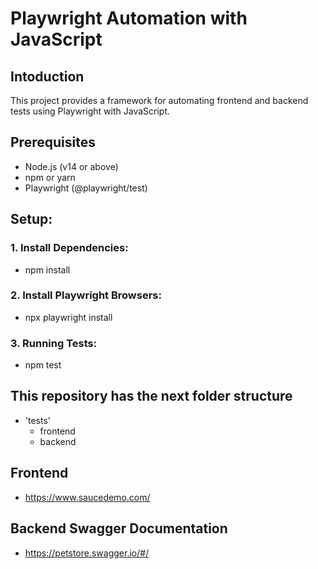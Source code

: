 # Playwright Automation with JavaScript

## Intoduction

This project provides a framework for automating frontend and backend tests using Playwright with JavaScript.

## Prerequisites

- Node.js (v14 or above)
- npm or yarn
- Playwright (@playwright/test)

## Setup:

### 1. Install Dependencies:

- npm install

### 2. Install Playwright Browsers:

- npx playwright install

### 3. Running Tests:

- npm test

## This repository has the next folder structure

- 'tests'
  - frontend
  - backend

## Frontend

- https://www.saucedemo.com/

## Backend Swagger Documentation

- https://petstore.swagger.io/#/
